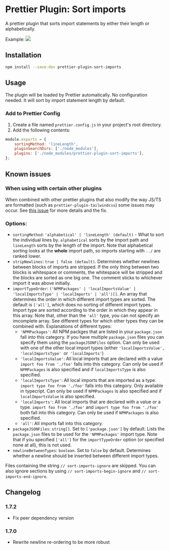 # Prettier Plugin: Sort imports

A prettier plugin that sorts import statements by either their length or alphabetically.

Example:
![](./images/transform.png)

## Installation

```sh
npm install --save-dev prettier-plugin-sort-imports
```

## Usage

The plugin will be loaded by Prettier automatically. No configuration needed. It will sort by import statement length by default.

### Add to Prettier Config

1. Create a file named `prettier.config.js` in your project's root directory.
2. Add the following contents:

```js
module.exports = {
	sortingMethod: 'lineLength',
	pluginSearchDirs: ['./node_modules'],
	plugins: ['./node_modules/prettier-plugin-sort-imports'],
};
```

## Known issues

### When using with certain other plugins

When combined with other prettier plugins that also modify the way JS/TS are formatted (such as `prettier-plugin-tailwindcss`) some issues may occur. See [this issue](https://github.com/SanderRonde/prettier-plugin-sort-imports/issues/2#issuecomment-1237556280) for more details and the fix.

### Options:

-   `sortingMethod`: `'alphabetical' | 'lineLength' (default)` - What to sort the individual lines by. `alphabetical` sorts by the import path and `lineLength` sorts by the length of the import. Note that alphabetical sorting looks at the **whole** import path, so imports starting with `../` are ranked lower.
-   `stripNewlines`: `true | false (default)`. Determines whether newlines between blocks of imports are stripped. If the only thing between two blocks is whitespace or comments, the whitespace will be stripped and the blocks are sorted as one big one. The comment sticks to whichever import it was above initially.
-   `importTypeOrder`: `('NPMPackages' | 'localImportsValue' | 'localImportsType' | 'localImports' | 'all')[]`. An array that determines the order in which different import types are sorted. The default is `['all']`, which does no sorting of different import types. Import type are sorted according to the order in which they appear in this array. Note that, other than the `'all'` type, you can not specify an imcomplete array. See different types for which other types they can be combined with. Explanations of different types:
    -   `'NPMPackages'`: All NPM packges that are listed in your `package.json` fall into this category. If you have multiple `package.json` files you can specify them using the `packageJSONFiles` option. Can only be used with one of the other local import types (either `'localImportsValue', 'localImportsType' `or` 'localImports'`)
    -   `'localImportsValue'`: All local imports that are declared with a value `import foo from './foo'` falls into this category. Can only be used if `NPMPackages` is also specified and if `localImportsType` is also specified.
    -   `'localImportsType'`: All local imports that are imported as a type. `import type foo from './foo'` falls into this category. Only available in typecript. Can only be used if `NPMPackages` is also specified and if `localImportsValue` is also specified.
    -   `'localImports'`: All local imports that are declared with a value or a type. `import foo from './foo'` and `import type foo from './foo'` both fall into this category. Can only be used if `NPMPackages` is also specified.
    -   `'all'`: All imports fall into this category.
-   `packageJSONFiles`: `string[]`. Set to `['package.json']` by default. Lists the `package.json` files to be used for the `'NPMPackages'` import type. Note that if you specified `['all']` for the `importTypeOrder` option (or specified none at all), this is not used.
-   `newlineBetweenTypes`: `boolean`. Set to `false` by default. Determines whether a newline should be inserted between different import types.

Files containing the string `// sort-imports-ignore` are skipped. You can also ignore sections by using `// sort-imports-begin-ignore` and `// sort-imports-end-ignore`.

## Changelog

### 1.7.2

- Fix peer dependency version

### 1.7.0

-   Rewrite newline re-ordering to be more robust
